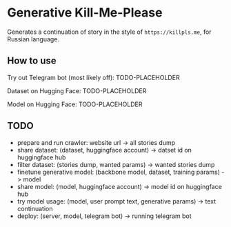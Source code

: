 # Generative Kill-Me-Please

Generates a continuation of story in the style of `https://killpls.me`, for Russian language.


## How to use

Try out Telegram bot (most likely off): TODO-PLACEHOLDER

Dataset on Hugging Face: TODO-PLACEHOLDER

Model on Hugging Face: TODO-PLACEHOLDER


## TODO
- prepare and run crawler: website url -> all stories dump
- share dataset: (dataset, huggingface account) -> datset id on huggingface hub
- filter dataset: (stories dump, wanted params) -> wanted stories dump
- finetune generative model: (backbone model, dataset, training params) -> model
- share model: (model, huggingface account) -> model id on huggingface hub
- try model usage: (model, user prompt text, generative params) -> text continuation
- deploy: (server, model, telegram bot) -> running telegram bot
